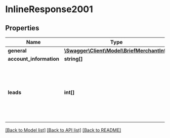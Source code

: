 # InlineResponse2001

## Properties
Name | Type | Description | Notes
------------ | ------------- | ------------- | -------------
**general** | [**\Swagger\Client\Model\BriefMerchantInfo**](BriefMerchantInfo.md) |  | [optional] 
**account_information** | **string[]** |  | [optional] 
**leads** | **int[]** | A list of linked lead Id&#x27;s. First from this list is always used as a primary lead. | [optional] 

[[Back to Model list]](../README.md#documentation-for-models) [[Back to API list]](../README.md#documentation-for-api-endpoints) [[Back to README]](../README.md)

